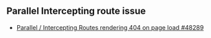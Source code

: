 ## Parallel Intercepting route issue

- [Parallel / Intercepting Routes rendering 404 on page load #48289](https://github.com/vercel/next.js/issues/48289)

